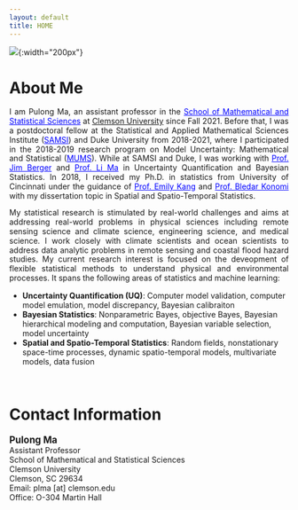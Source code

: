 ```yaml
---
layout: default
title: HOME
---
```


![](./bio-photo.jpg){:width="200px"}  

<!-- <h1> <a href="https://drive.google.com/open?id=12cM98t-tI8z3QiZ40svZagJ0W85DO6lJ" target="blank">Curriculum Vitae </a> </h1> -->
<!-- <h1> <a href="mailto:pulong.ma@duke.edu">Curriculum Vitae </a> </h1> -->

About Me
======
<p style="text-align: justify; line-height: 1.2em;"> 
I am Pulong Ma, an assistant professor in the <a href="https://www.clemson.edu/science/departments/math-stat/index.html" target="blank" style="color:blue;">School of Mathematical and Statistical Sciences</a> at <a href="https://www.clemson.edu" target="blank" syle="color:blue;">Clemson University</a> since Fall 2021. Before that, I was a postdoctoral fellow at the Statistical and Applied Mathematical Sciences Institute (<a href="https://www.samsi.info" target="blank" style="color:blue;">SAMSI</a>) and Duke University from 2018-2021, where I participated in the 2018-2019 research program on Model Uncertainty: Mathematical and Statistical (<a href="https://www.samsi.info/model-uncertainty-mathematical-statistical-mums/" target="blank" style="color:blue;">MUMS</a>). While at SAMSI and Duke, I was working with <a href="http://www2.stat.duke.edu/~berger/" target="blank" style="color:blue;">Prof. Jim Berger</a> and <a href="http://www2.stat.duke.edu/~lm186/index.html" target="blank" style="color:blue;">Prof. Li Ma</a> in Uncertainty Quantification and Bayesian Statistics.  In 2018, I received my Ph.D. in statistics from University of Cincinnati under the guidance of <a href="https://emilystat.wixsite.com/gdads/" target="blank" style="color:blue;">Prof. Emily Kang</a> and <a href="https://scholar.google.com/citations?user=lqnGbNkAAAAJ&hl=en" target="blank" style="color:blue;">Prof. Bledar Konomi</a> with my dissertation topic in Spatial and Spatio-Temporal Statistics. </p>

<p style="text-align: justify; line-height: 1.2em;">
My statistical research is stimulated by real-world challenges and aims at addressing real-world problems in physical sciences including remote sensing science and climate science, engineering science, and medical science. I work closely with climate scientists and ocean scientists to address data analytic problems in remote sensing and coastal flood hazard studies. My current research interest is focused on the deveopment of flexible statistical methods to understand physical and environmental processes. It spans the following areas of statistics and machine learning:</p>
<ul>
  <li> <b>Uncertainty Quantification (UQ)</b>: Computer model validation, computer model emulation, model discrepancy, Bayesian calibraiton</li>
  
  <li><b>Bayesian Statistics</b>: Nonparametric Bayes, objective Bayes, Bayesian hierarchical modeling and computation, Bayesian variable selection, model uncertainty </li>
  
  <li> <b>Spatial and Spatio-Temporal Statistics</b>: Random fields, nonstationary space-time processes, dynamic spatio-temporal models, multivariate models, data fusion </li>
</ul>

<br/>



Contact Information
====== 
<span style="font-size:larger;">**Pulong Ma**</span> <br/>
Assistant Professor <br/>
School of Mathematical and Statistical Sciences  <br/>
Clemson University <br/>
Clemson, SC 29634 <br/>
Email: plma [at] clemson.edu <br/>
Office: O-304 Martin Hall <br/>


<!--
Employment
======
* <a href="https://www.samsi.info" target="blank" style="color:blue;">Statistical and Applied Mathematical Sciences Institute</a>, Research Triangle Park, NC <br/>
Postdoctoral Fellow, <a href="https://www.samsi.info/model-uncertainty-mathematical-statistical-mums/" target="blank" style="color:blue;">MUMS program</a>, Aug 2018 - 2021 
* <a href="https://stat.duke.edu" target="blank" style="color:blue;">Department of Statistical Science</a>, Duke University, Durham, NC <br/>
Postdoctoral Fellow, Aug 2018 - 2021 <br/>
Mentors: Dr. <a href="http://www2.stat.duke.edu/~berger/" target="blank" style="color:blue;">James O. Berger</a>, Arts and Sciences Distinguished Professor Emeritus of Statistics
-->

<!--
Education
======
* Ph.D. in Statistics, University of Cincinnati, Cincinnati, OH, 2018 <br/>
  * Dissertation title: <a href="http://rave.ohiolink.edu/etdc/view?acc_num=ucin1535635193581096" target="blank" style="color:blue;">Hierarchical Additive Spatial and Spatio-Temporal Process Models for Massive Datasets</a>
  * Advisors: Dr. <a href="https://emilystat.wixsite.com/gdads/" target="blank" style="color:blue;">Emily L. Kang</a> and Dr. <a href="https://scholar.google.com/citations?user=lqnGbNkAAAAJ&hl=en" target="blank" style="color:blue;">Bledar A. Konomi</a>
* B.S. in Computational Mathematics, Northeast Forestry University, China, 2013

-->
